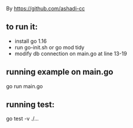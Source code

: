 By <https://github.com/ashadi-cc>

## to run it:

* install go 1.16
* run go-init.sh or go mod tidy
* modify db connection on main.go at line 13-19

## running example on main.go

go run main.go 

## running test:

go test -v ./...

